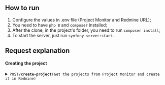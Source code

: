 ## How to run

1. Configure the values in .env file (Project Monitor and Redmine URL);
2. You need to have `php 8` and `composer` installed; 
3. After the clone, in the project's folder, you need to run `composer install`;
4. To start the server, just run `symfony server:start`.

## Request explanation

#### Creating the project

<details><summary><code>POST</code><code><b>/create-project</b></code><code>(Get the projects from Project Monitor and create it in Redmine)</code></summary>

##### Body

`Doesn't need to send anything.`

##### Responses

> | http code     | content-type        | response                                          |
> |---------------|---------------------------------------------------|---------------------------------------------------------------------| 
> | `201`         | `application/json`  | `null`                                            |
> | `400`         | `application/json`  | `{"errors": [{"message": "", "error_code": ""}]}` |

</details>
